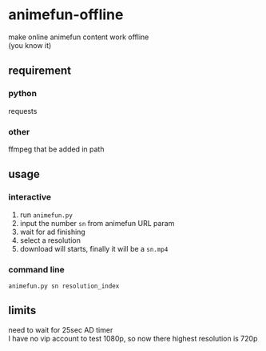 # animefun-offline
make online animefun content work offline  
(you know it)

## requirement
### python
requests
### other
ffmpeg that be added in path

## usage
### interactive
1. run `animefun.py`
2. input the number `sn` from animefun URL param
3. wait for ad finishing
4. select a resolution  
5. download will starts, finally it will be a `sn.mp4`

### command line
```
animefun.py sn resolution_index
```

## limits
need to wait for 25sec AD timer  
I have no vip account to test 1080p, so now there highest resolution is 720p
